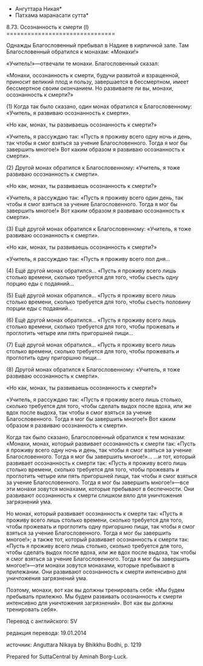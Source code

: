 * Ангуттара Никая*
* Патхама маранасати сутта*

8\.73\. Осознанность к смерти \(I\)
\=\=\=\=\=\=\=\=\=\=\=\=\=\=\=\=\=\=\=\=\=\=\=\=\=\=\=\=\=\=\=

Однажды Благословенный пребывал в Надике в кирпичной зале\. Там Благословенный обратился к монахам: «Монахи\!»

«Учитель\!»—отвечали те монахи\. Благословенный сказал:

«Монахи, осознанность к смерти, будучи развитой и взращенной, приносит великий плод и пользу, завершается в бессмертном, имеет бессмертное своим окончанием\. Но развиваете ли вы, монахи, осознанность к смерти?»

\(1\) Когда так было сказано, один монах обратился к Благословенному: «Учитель, я развиваю осознанность к смерти»\.

«Но как, монах, ты развиваешь осознанность к смерти?»

«Учитель, я рассуждаю так: «Пусть я проживу всего одну ночь и день, так чтобы я смог взяться за учение Благословенного\. Тогда я мог бы завершить многое\!» Вот каким образом я развиваю осознанность к смерти»\.

\(2\) Другой монах обратился к Благословенному: «Учитель, я тоже развиваю осознанность к смерти»\.

«Но как, монах, ты развиваешь осознанность к смерти?»

«Учитель, я рассуждаю так: «Пусть я проживу всего один день, так чтобы я смог взяться за учение Благословенного\. Тогда я мог бы завершить многое\!» Вот каким образом я развиваю осознанность к смерти»\.

\(3\) Ещё другой монах обратился к Благословенному: «Учитель, я тоже развиваю осознанность к смерти»\.

«Но как, монах, ты развиваешь осознанность к смерти?»

«Учитель, я рассуждаю так: «Пусть я проживу всего пол дня…

\(4\) Ещё другой монах обратился… «Пусть я проживу всего лишь столько времени, сколько требуется для того, чтобы съесть одну порцию еды с подаяний…

\(5\) Ещё другой монах обратился… «Пусть я проживу всего лишь столько времени, сколько требуется для того, чтобы съесть половину порции еды с подаяний…

\(6\) Ещё другой монах обратился… «Пусть я проживу всего лишь столько времени, сколько требуется для того, чтобы прожевать и проглотить четыре или пять пригоршней пищи…

\(7\) Ещё другой монах обратился… «Пусть я проживу всего лишь столько времени, сколько требуется для того, чтобы прожевать и проглотить одну пригоршню пищи…

\(8\) Другой монах обратился к Благословенному: «Учитель, я тоже развиваю осознанность к смерти»\.

«Но как, монах, ты развиваешь осознанность к смерти?»

«Учитель, я рассуждаю так: «Пусть я проживу всего лишь столько, сколько требуется для того, чтобы сделать выдох после вдоха, или же вдох после выдоха, так чтобы я смог взяться за учение Благословенного\. Тогда я мог бы завершить многое\!» Вот каким образом я развиваю осознанность к смерти»\.

Когда так было сказано, Благословенный обратился к тем монахам: «Монахи, монах, который развивает осознанность к смерти так: «Пусть я проживу всего одну ночь и день, так чтобы я смог взяться за учение Благословенного\. Тогда я мог бы завершить многое\!»… …и тот, который развивает осознанность к смерти так: «Пусть я проживу всего лишь столько времени, сколько требуется для того, чтобы прожевать и проглотить четыре или пять пригоршней пищи, так чтобы я смог взяться за учение Благословенного\. Тогда я мог бы завершить многое\!»—все эти монахи зовутся монахами, которые пребывают в беспечности\. Они развивают осознанность к смерти слишком вяло для уничтожения загрязнений ума\.

Но монах, который развивает осознанность к смерти так: «Пусть я проживу всего лишь столько времени, сколько требуется для того, чтобы прожевать и проглотить одну пригоршню пищи, так чтобы я смог взяться за учение Благословенного\. Тогда я мог бы завершить многое\!»; а также тот, который развивает осознанность к смерти так: «Пусть я проживу всего лишь столько, сколько требуется для того, чтобы сделать выдох после вдоха, или же вдох после выдоха, так чтобы я смог взяться за учение Благословенного\. Тогда я мог бы завершить многое\!»—эти монахи зовутся монахами, которые пребывают в прилежании\. Они развивают осознанность к смерти интенсивно для уничтожения загрязнений ума\.

Поэтому, монахи, вот как вы должны тренировать себя: «Мы будем пребывать прилежно\. Мы будем развивать осознанность к смерти интенсивно для уничтожения загрязнений»\. Вот как вы должны тренировать себя»\.

Перевод с английского: SV

редакция перевода: 19\.01\.2014

источник: Anguttara Nikaya by Bhikkhu Bodhi, p\. 1219

Prepared for SuttaCentral by Aminah Borg\-Luck\.